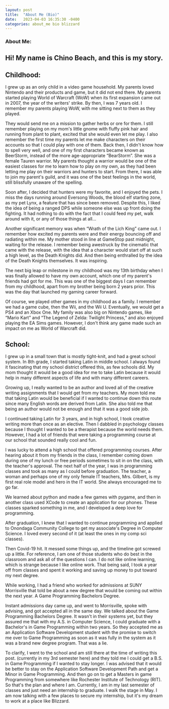 ```yaml
---
layout: post
title:  "About Me (Bio)"
date:   2023-04-03 16:35:30 -0400
categories: about_me bio blizzard
---
```


### About Me: 

## Hi! My name is Chino Beach, and this is my story. 

## Childhood:
I grew up as an only child in a video game household. My parents loved Nintendo and their products and game, but it did not end there. My parents started playing World of Warcraft (WoW) when its first expansion came out in 2007, the year of the writers' strike. By then, I was 7 years old. I remember my parents playing WoW, with me sitting next to them as they played.

They would send me on a mission to gather herbs or ore for them. I still remember playing on my mom's little gnome with fluffy pink hair and running from plant to plant, excited that she would even let me play. I also remember the first time my parents let me make characters on their accounts so that I could play with one of them. Back then, I didn't know how to spell very well, and one of my first characters became known as BeerStorm, instead of the more age-appropriate “BearStorm”. She was a female Tauren warrior. My parents thought a warrior would be one of the easiest classes for me to learn how to play on my own, as they had been letting me play on their warriors and hunters to start. From there, I was able to join my parent's guild, and it was one of the best feelings in the world, still blissfully unaware of the spelling. 

Soon after, I decided that hunters were my favorite, and I enjoyed the pets. I miss the days running around Eversong Woods, the blood elf starting zone, as my pet Lynx, a feature that has since been removed. Despite this, I liked the idea of being a ranged DPS while someone else was up front doing the fighting. It had nothing to do with the fact that I could feed my pet, walk around with it, or any of those things at all…

Another significant memory was when “Wrath of the Lich King” came out. I remember how excited my parents were and their energy bouncing off and radiating within me. My mother stood in line at GameStop past midnight, waiting for the release. I remember being awestruck by the cinematic that came with the release, with the idea that a character would start off at such a high level, as the Death Knights did. And then being enthralled by the idea of the Death Knights themselves. It was inspiring.

The next big leap or milestone in my childhood was my 13th birthday when I was finally allowed to have my own account, which one of my parent's friends had got for me. This was one of the biggest days I can remember from my childhood, apart from my brother being born 2 years prior. This was the day that launched my gaming career forward.

Of course, we played other games in my childhood as a family. I remember we had a game cube, then the Wii, and the Wii U. Eventually, we would get a PS4 and an Xbox One. My family was also big on Nintendo games, like “Mario Kart” and “The Legend of Zelda: Twilight Princess,” and also enjoyed playing the EA Sims games. However, I don't think any game made such an impact on me as World of Warcraft did.

## School:
I grew up in a small town that is mostly tight-knit, and had a great school system. In 8th grade, I started taking Latin in middle school. I always found it fascinating that my school district offered this, as few schools did. My mom thought it would be a good idea for me to take Latin because it would help in many different aspects of life and with many different careers. 

Growing up, I really wanted to be an author and loved all of the creative writing assignments that I would get from my teachers. My mom told me that taking Latin would be beneficial if I wanted to continue down this route since many English words are derived from Latin. She also told me that being an author would not be enough and that it was a good side job. 

I continued taking Latin for 3 years, and in high school, I took creative writing more than once as an elective. Then I dabbled in psychology classes because I thought I wanted to be a therapist because the world needs them. However, I had a lot of friends that were taking a programming course at our school that sounded really cool and fun.

I was lucky to attend a high school that offered programming courses. After hearing about it from my friends in the class, I remember coming down during one of my lunch or free periods sometimes to sit in on the class, with the teacher's approval. The next half of the year, I was in programming classes and took as many as I could before graduation. The teacher, a woman and perhaps one of my only female IT teachers, Mrs. Gilbert, is my first real role model and hero in the IT world. She always encouraged me to go far.

We learned about python and made a few games with pygame, and then in another class used XCode to create an application for our phones. These classes sparked something in me, and I developed a deep love for programming. 

After graduation, I knew that I wanted to continue programming and applied to Onondaga Community College to get my associate's Degree in Computer Science. I loved every second of it (at least the ones in my comp sci classes). 

Then Covid-19 hit. It messed some things up, and the timeline got screwed up a little. For reference, I am one of those students who do best in the classroom and ask all of the questions I can. I do not like online learning, which is strange because I like online work. That being said, I took a year off from classes and spent it working and saving up money to put toward my next degree. 

While working, I had a friend who worked for admissions at SUNY Morrisville that told be about a new degree that would be coming out within the next year. A Game Programming Bachelors Degree. 

Instant admissions day came up, and went to Morrisville, spoke with advising, and got accepted all in the same day. We talked about the Game Programming Bachelors Degree. It wasn't in their systems yet, but they assured me that with my A.S. in Computer Science, I could graduate with a Bachelor's in Game Programming within two years. So they accepted me as an Application Software Development student with the promise to switch me over to Game Programming as soon as it was fully in the system as it was a brand new degree program. That was a lie. 

To clarify, I went to the school and am still there at the time of writing this post. (currently in my 3rd semester here) and they told me I could get a B.S. in Game Programming if I wanted to stay longer. I was advised that it would be better to stay on the Application Software Development Path and get a Minor in Game Programming. And then go on to get a Masters in game Programming from somewhere like Rochester Institute of Technology (RIT). So that's the plan and where I am. Currently, I am in my last semester of classes and just need an internship to graduate. I walk the stage in May. I am now talking with a few places to secure my internship, but it's my dream to work at a place like Blizzard.
